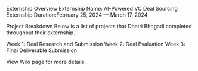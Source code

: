 Externship Overview
Externship Name: AI-Powered VC Deal Sourcing Externship
Duration:February 25, 2024 — March 17, 2024

Project Breakdown
Below is a list of projects that Dhatri Bhogadi completed throughout their externship.

 Week 1: Deal Research and Submission
 Week 2: Deal Evaluation
 Week 3: Final Deliverable Submission

 View Wiki page for more details.
